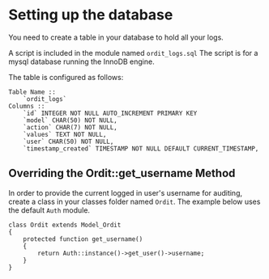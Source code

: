 # Setting up the database

You need to create a table in your database to hold all your logs.

A script is included in the module named `ordit_logs.sql`
The script is for a mysql database running the InnoDB engine.

The table is configured as follows:

	Table Name :: 
		`ordit_logs`
	Columns ::
		`id` INTEGER NOT NULL AUTO_INCREMENT PRIMARY KEY
		`model` CHAR(50) NOT NULL,
		`action` CHAR(7) NOT NULL,
		`values` TEXT NOT NULL,
		`user` CHAR(50) NOT NULL,
		`timestamp_created` TIMESTAMP NOT NULL DEFAULT CURRENT_TIMESTAMP,
	
## Overriding the Ordit::get_username Method

In order to provide the current logged in user's username for auditing,
create a class in your classes folder named `Ordit`. The example below uses
the default `Auth` module.

	class Ordit extends Model_Ordit
	{	
		protected function get_username()
		{
			return Auth::instance()->get_user()->username;
		}
	}

